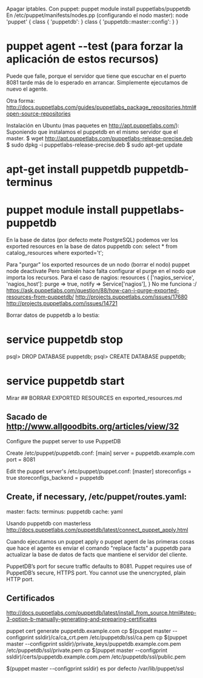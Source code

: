


Apagar iptables.
Con puppet: puppet module install puppetlabs/puppetdb
En /etc/puppet/manifests/nodes.pp (configurando el nodo master):
node 'puppet' {
  class { 'puppetdb': }
  class { 'puppetdb::master::config': }
}

# puppet agent --test  (para forzar la aplicación de estos recursos)

Puede que falle, porque el servidor que tiene que escuchar en el puerto 8081 tarde más de lo esperado en arrancar.
Simplemente ejecutamos de nuevo el agente.


Otra forma:
http://docs.puppetlabs.com/guides/puppetlabs_package_repositories.html#open-source-repositories

Instalación en Ubuntu (mas paquetes en http://apt.puppetlabs.com/):
Suponiendo que instalamos el puppetdb en el mismo servidor que el master.
$ wget http://apt.puppetlabs.com/puppetlabs-release-precise.deb
$ sudo dpkg -i puppetlabs-release-precise.deb
$ sudo apt-get update

# apt-get install puppetdb puppetdb-terminus

# puppet module install puppetlabs-puppetdb



En la base de datos (por defecto mete PostgreSQL) podemos ver los exported resources en la base de datos puppetdb con:
select * from catalog_resources where exported='t';


Para "purgar" los exported resources de un nodo (borrar el nodo)
puppet node deactivate <nodename>
Pero también hace falta configurar el purge en el nodo que importa los recursos.
Para el caso de nagios:
resources { ['nagios_service', 'nagios_host']:
  purge  => true,
  notify => Service['nagios'],
}
No me funciona :/
https://ask.puppetlabs.com/question/88/how-can-i-purge-exported-resources-from-puppetdb/
http://projects.puppetlabs.com/issues/17680
http://projects.puppetlabs.com/issues/14721

Borrar datos de puppetdb a lo bestia:
# service puppetdb stop
psql> DROP DATABASE puppetdb;
psql> CREATE DATABASE puppetdb;
# service puppetdb start

Mirar ## BORRAR EXPORTED RESOURCES en exported_resources.md


## Sacado de http://www.allgoodbits.org/articles/view/32 ##

Configure the puppet server to use PuppetDB


Create /etc/puppet/puppetdb.conf:
[main]
server = puppetdb.example.com
port = 8081



Edit the puppet server's /etc/puppet/puppet.conf:
[master]
  storeconfigs = true
  storeconfigs_backend = puppetdb


Create, if necessary, /etc/puppet/routes.yaml:
---
master:
  facts:
    terminus: puppetdb
    cache: yaml


Usando puppetdb con masterless
http://docs.puppetlabs.com/puppetdb/latest/connect_puppet_apply.html



Cuando ejecutamos un puppet apply o puppet agent de las primeras cosas que hace el agente es enviar el comando "replace facts" a puppetdb para actualizar la base de datos de facts que mantiene el servidor del cliente.


PuppetDB’s port for secure traffic defaults to 8081. Puppet requires use of PuppetDB’s secure, HTTPS port. You cannot use the unencrypted, plain HTTP port.


## Certificados ##
http://docs.puppetlabs.com/puppetdb/latest/install_from_source.html#step-3-option-b-manually-generating-and-preparing-certificates

puppet cert generate puppetdb.example.com
cp $(puppet master --configprint ssldir)/ca/ca_crt.pem /etc/puppetdb/ssl/ca.pem
cp $(puppet master --configprint ssldir)/private_keys/puppetdb.example.com.pem /etc/puppetdb/ssl/private.pem
cp $(puppet master --configprint ssldir)/certs/puppetdb.example.com.pem /etc/puppetdb/ssl/public.pem

$(puppet master --configprint ssldir) es por defecto /var/lib/puppet/ssl
